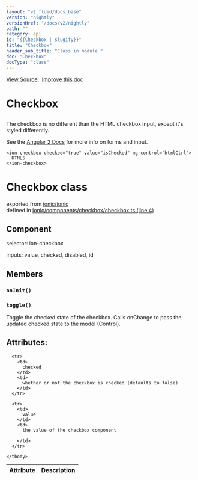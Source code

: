 ```yaml
---
layout: "v2_fluid/docs_base"
version: "nightly"
versionHref: "/docs/v2/nightly"
path: ""
category: api
id: "{{Checkbox | slugify}}"
title: "Checkbox"
header_sub_title: "Class in module "
doc: "Checkbox"
docType: "class"
---
```




<div class="improve-docs">
  <a href='http://github.com/driftyco/ionic2/tree/master/ionic/components/checkbox/checkbox.ts#L3'>
    View Source
  </a>
  &nbsp;
  <a href='http://github.com/driftyco/ionic2/edit/master/ionic/components/checkbox/checkbox.ts#L3'>
    Improve this doc
  </a>
</div>




<h1 class="api-title">

  Checkbox



</h1>





<p>The checkbox is no different than the HTML checkbox input, except it&#39;s styled differently.</p>
<p>See the <a href="https://angular.io/docs/js/latest/api/core/Form-interface.html">Angular 2 Docs</a> for more info on forms and input.</p>





<pre><code class="lang-html">&lt;ion-checkbox checked=&quot;true&quot; value=&quot;isChecked&quot; ng-control=&quot;htmlCtrl&quot;&gt;
  HTML5
&lt;/ion-checkbox&gt;
</code></pre>




<h1 class="class export">Checkbox <span class="type">class</span></h1>
<p class="module">exported from <a href='undefined'>ionic/ionic</a><br/>
defined in <a href="https://github.com/driftyco/ionic2/tree/master/ionic/components/checkbox/checkbox.ts#L4-L123">ionic/components/checkbox/checkbox.ts (line 4)</a>
</p>
<h2>Component</h2>
  <span>selector: ion-checkbox</span>

  <span>inputs: value, checked, disabled, id</span>


<h2>Members</h2>

<div id="onInit"></div>
<h3>
  <code>onInit()</code>

</h3>












<div id="toggle"></div>
<h3>
  <code>toggle()</code>

</h3>

Toggle the checked state of the checkbox. Calls onChange to pass the updated checked state to the model (Control).










  <h2>Attributes:</h2>
  <table class="table" style="margin:0;">
    <thead>
      <tr>
        <th>Attribute</th>
        <th>Description</th>
      </tr>
    </thead>
    <tbody>
      
      <tr>
        <td>
          checked
        </td>
        <td>
          whether or not the checkbox is checked (defaults to false)
        </td>
      </tr>
      
      <tr>
        <td>
          value
        </td>
        <td>
          the value of the checkbox component

        </td>
      </tr>
      
    </tbody>
  </table>




